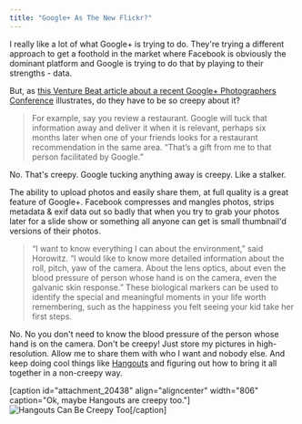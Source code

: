 ```yaml
---
title: "Google+ As The New Flickr?"
---
```

<p>I really like a lot of what Google+ is trying to do. They're trying a different approach to get a foothold in the market where Facebook is obviously the dominant platform and Google is trying to do that by playing to their strengths - data.</p>
<p>But, as <a href="https://venturebeat.com/2012/05/22/google-wants-to-be-your-new-flickr">this Venture Beat article about a recent Google+ Photographers Conference</a> illustrates, do they have to be so creepy about it?</p>
<blockquote><p>
  For example, say you review a restaurant. Google will tuck that information away and deliver it when it is relevant, perhaps six months later when one of your friends looks for a restaurant recommendation in the same area. “That’s a gift from me to that person facilitated by Google.”
</p></blockquote>
<p>No. That's creepy. Google tucking anything away is creepy. Like a stalker.</p>
<p>The ability to upload photos and easily share them, at full quality is a great feature of Google+. Facebook compresses and mangles photos, strips metadata &amp; exif data out so badly that when you try to grab your photos later for a slide show or something all anyone can get is small thumbnail'd versions of their photos.</p>
<blockquote><p>
  “I want to know everything I can about the environment,” said Horowitz. “I would like to know more detailed information about the roll, pitch, yaw of the camera. About the lens optics, about even the blood pressure of person whose hand is on the camera, even the galvanic skin response.” These biological markers can be used to identify the special and meaningful moments in your life worth remembering, such as the happiness you felt seeing your kid take her first steps.
</p></blockquote>
<p>No. No you don't need to know the blood pressure of the person whose hand is on the camera. Don't be creepy! Just store my pictures in high-resolution. Allow me to share them with who I want and nobody else. And keep doing cool things like <a href="https://plus.google.com/u/0/hangouts">Hangouts</a> and figuring out how to bring it all together in a non-creepy way.</p>
<p>[caption id="attachment_20438" align="aligncenter" width="806" caption="Ok, maybe Hangouts are creepy too."]<img src="https://chrisenns.com/wp-content/uploads/2012/05/Screen-Shot-2012-04-20-at-2.57.38-PM.png" alt="Hangouts Can Be Creepy Too" title="Hangouts Can Be Creepy Too"  class="size-full wp-image-20438" />[/caption]</p>
